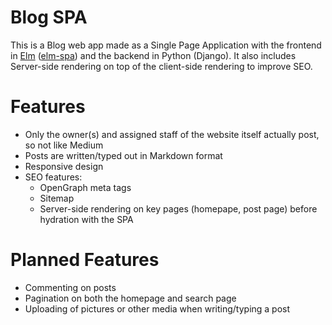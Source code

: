 # Blog SPA

This is a Blog web app made as a Single Page Application with the frontend in [Elm](https://elm-lang.org/) ([elm-spa](https://www.elm-spa.dev/)) and the backend in Python (Django). It also includes Server-side rendering on top of the client-side rendering to improve SEO.

# Features

-   Only the owner(s) and assigned staff of the website itself actually post, so not like Medium
-   Posts are written/typed out in Markdown format
-   Responsive design
-   SEO features:
    -   OpenGraph meta tags
    -   Sitemap
    -   Server-side rendering on key pages (homepape, post page) before hydration with the SPA

# Planned Features

-   Commenting on posts
-   Pagination on both the homepage and search page
-   Uploading of pictures or other media when writing/typing a post
